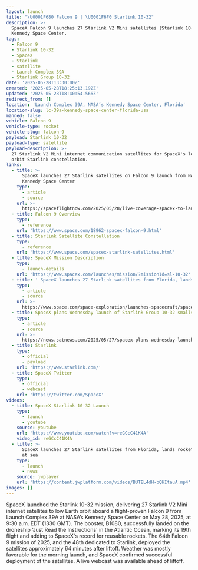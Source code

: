 ```yaml
---
layout: launch
title: "\U0001F680 Falcon 9 | \U0001F6F0 Starlink 10-32"
description: >-
  SpaceX Falcon 9 launches 27 Starlink V2 Mini satellites (Starlink 10-32) from
  Kennedy Space Center.
tags:
  - Falcon 9
  - Starlink 10-32
  - SpaceX
  - Starlink
  - satellite
  - Launch Complex 39A
  - Starlink Group 10-32
date: '2025-05-28T13:30:00Z'
created: '2025-05-28T18:25:13.192Z'
updated: '2025-05-28T18:40:54.566Z'
redirect_from: []
location: 'Launch Complex 39A, NASA’s Kennedy Space Center, Florida'
location-slug: lc-39a-kennedy-space-center-florida-usa
manned: false
vehicle: Falcon 9
vehicle-type: rocket
vehicle-slug: falcon-9
payload: Starlink 10-32
payload-type: satellite
payload-description: >-
  27 Starlink V2 Mini internet communication satellites for SpaceX's low Earth
  orbit Starlink constellation.
links:
  - title: >-
      SpaceX launches 27 Starlink satellites on Falcon 9 launch from NASA’s
      Kennedy Space Center
    type:
      - article
      - source
    url: >-
      https://spaceflightnow.com/2025/05/28/live-coverage-spacex-to-launch-27-starlink-satellites-on-falcon-9-launch-from-nasas-kennedy-space-center/
  - title: Falcon 9 Overview
    type:
      - reference
    url: 'https://www.space.com/18962-spacex-falcon-9.html'
  - title: Starlink Satellite Constellation
    type:
      - reference
    url: 'https://www.space.com/spacex-starlink-satellites.html'
  - title: SpaceX Mission Description
    type:
      - launch-details
    url: 'https://www.spacex.com/launches/mission/?missionId=sl-10-32'
  - title: ' SpaceX launches 27 Starlink satellites from Florida, lands rocket on ship at sea '
    type:
      - article
      - source
    url: >-
      https://www.space.com/space-exploration/launches-spacecraft/spacex-starlink-10-32-b1080-ksc-jrti
  - title: SpaceX plans Wednesday launch of Starlink Group 10-32 smallsats
    type:
      - article
      - source
    url: >-
      https://news.satnews.com/2025/05/27/spacex-plans-wednesday-launch-of-starlink-group-10-32-smallsats/
  - title: Starlink
    type:
      - official
      - payload
    url: 'https://www.starlink.com/'
  - title: SpaceX Twitter
    type:
      - official
      - webcast
    url: 'https://twitter.com/SpaceX'
videos:
  - title: SpaceX Starlink 10-32 Launch
    type:
      - launch
      - youtube
    source: youtube
    url: 'https://www.youtube.com/watch?v=reGCcC41K4A'
    video_id: reGCcC41K4A
  - title: >-
      SpaceX launches 27 Starlink satellites from Florida, lands rocket on ship
      at sea
    type:
      - launch
      - news
    source: jwplayer
    url: 'https://content.jwplatform.com/videos/BUTEL4dH-bQHItauA.mp4'
images: []
---
```

SpaceX launched the Starlink 10-32 mission, delivering 27 Starlink V2 Mini internet satellites to low Earth orbit aboard a flight-proven Falcon 9 from Launch Complex 39A at NASA’s Kennedy Space Center on May 28, 2025, at 9:30 a.m. EDT (1330 GMT). The booster, B1080, successfully landed on the droneship 'Just Read the Instructions' in the Atlantic Ocean, marking its 19th flight and adding to SpaceX's record for reusable rockets. The 64th Falcon 9 mission of 2025, and the 48th dedicated to Starlink, deployed the satellites approximately 64 minutes after liftoff. Weather was mostly favorable for the morning launch, and SpaceX confirmed successful deployment of the satellites. A live webcast was available ahead of liftoff.
